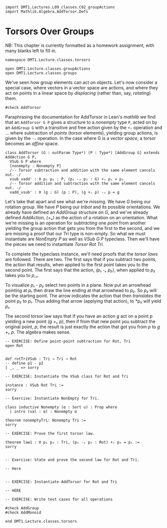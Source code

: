 ```lean
import DMT1.Lectures.L09_classes.C02_groupActions
import Mathlib.Algebra.AddTorsor.Defs
```

<!-- toc -->

# Torsors Over Groups

NB: This chapter is currently formatted as a
homework assignment, with many blanks left to
fill in.

```lean
namespace DMT1.Lecture.classes.torsors

open DMT1.Lecture.classes.groupActions
open DMT1.Lecture.classes.groups
```

We've seen how group elements can act on
objects. Let's now consider a special case,
where vectors in a vector space are actions,
and where they act on points in a linear space
by *displacing* (rather than, say, *rotating*)
them.

```lean
#check AddTorsor
```

Paraphrasing the documentation for AddTorsor in
Lean's *mathlib* we find that an `AddTorsor G P`
gives a structure to a *nonempty* type `P`, acted on
by an `AddGroup G` with a transitive and free action
given by the `+ᵥ` operation and ... where subtraction
of *points* (torsor elements), yielding group actions,
is given by the `-ᵥ` operation. In the case where G is
a *vector space*, a torsor becomes an *affine* space.

```lean
class AddTorsor (G : outParam Type*) (P : Type*) [AddGroup G] extends AddAction G P,
  VSub G P where
  [nonempty : Nonempty P]
  /-- Torsor subtraction and addition with the same element cancels out. -/
  vsub_vadd' : ∀ p₁ p₂ : P, (p₁ -ᵥ p₂ : G) +ᵥ p₂ = p₁
  /-- Torsor addition and subtraction with the same element cancels out. -/
  vadd_vsub' : ∀ (g : G) (p : P), (g +ᵥ p) -ᵥ p = g
```

Let's take that apart and see what we're missing.
We have *G* being our rotation group. We have *P*
being our *tribot* and its possible orientations.
We already have defined an *AddGroup* structure on
*G*, and we've already defined *AddAction, (+ᵥ)*
as the action of a rotation on an orientation. What
we're missing is an operation for *subtracting* one
*point* from another yielding the group action that
gets you from the first to the second, and we are
missing a proof that our Tri type is non-empty. So
what we must instantiate are *NonEmpty P* as well as
*VSub G P* typeclass. Then we'll have the pieces we
need to instantiate *Torsor Rot Tri*.

To complete the typeclass instance, we'll need proofs
that the *torsor laws* are followed. There are two.
The first says that if you subtract two points, the
action that results, when applied to the first point
takes you to the second point. The first says that
the action, *(p₁ -ᵥ p₂)*, when applied to *p₂* takes
you to *p_₁*.

To visualize *p₁ - p₂* select two points in a plane.
Now put an arrowhead pointing at *p₁* then draw the
line ending at that arrowhead to *p₂*. So *p₂* will
be the starting point. The arrow indicates the action
that then *translates* the point *p₂* to *p₁*. Thus
adding that arrow (applying that action), to *p₂ will
yield *p₁*.

The second torsor law says that if you have an action
*g* act on a point *p* yielding a new point *(g +ᵥ p)*,
then if from that new point you subtract the original
point, *p*, the result is just exactly the action that
got you from *p* to *g +ᵥ p*. The algebra makes sense.

```lean
-- EXERCISE: Define point-point subtraction for Rot, Tri
open Rot


def rotTriVSub : Tri → Tri → Rot
-- define p1 - p2
| _, _ => sorry

-- EXERCISE: Instantiate the VSub class for Rot and Tri

instance : VSub Rot Tri :=
sorry

-- Exercise: Instantiate NonEmpty for Tri.
```

```
class inductive Nonempty (α : Sort u) : Prop where
  | intro (val : α) : Nonempty α
```

```lean
theorem nonemptyTri: Nonempty Tri :=
sorry

-- EXERCISE: Prove the first torsor law.

theorem law1 : ∀ p₁ p₂ : Tri, (p₁ -ᵥ p₂ : Rot) +ᵥ p₂ = p₁ :=
sorry


-- Exercise: State and prove the second law for Rot and Tri.

-- Here


-- EXERCISE: Instantiate AddTorsor for Rot and Tri

-- HERE

-- EXERCISE: Write test cases for all operations

#check AddGroup
#check AddMonoid

end DMT1.Lecture.classes.torsors
```
